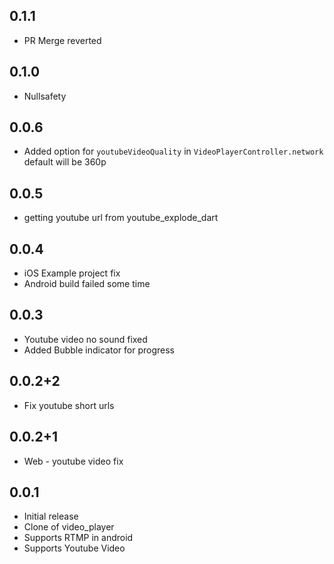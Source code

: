 ## 0.1.1

* PR Merge reverted

## 0.1.0

* Nullsafety
## 0.0.6

* Added option for `youtubeVideoQuality` in `VideoPlayerController.network` default will be 360p

## 0.0.5

* getting youtube url from youtube_explode_dart

## 0.0.4

* iOS Example project fix
* Android build failed some time

## 0.0.3

* Youtube video no sound fixed
* Added Bubble indicator for progress

## 0.0.2+2

* Fix youtube short urls

## 0.0.2+1

* Web - youtube video fix

## 0.0.1

* Initial release
* Clone of video_player
* Supports RTMP in android
* Supports Youtube Video
